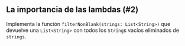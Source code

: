 ## La importancia de las lambdas (#2)

Implementa la función `filterNonBlank(strings: List<String>)` que devuelve una `List<String>` con todos los `String`s vacíos eliminados de `strings`.